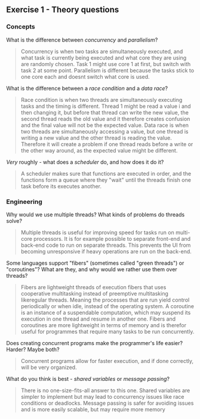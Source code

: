 ## Exercise 1 - Theory questions

### Concepts

What is the difference between *concurrency* and *parallelism*?
> Concurrency is when two tasks are simultaneously executed, and what task is currently being executed and what core they are using are randomly chosen. Task 1 might use core 1 at first, but switch with task 2 at some point. Parallelism is different because the tasks stick to one core each and doesnt switch what core is used.

What is the difference between a *race condition* and a *data race*? 
> Race condition is when two threads are simultaneously executing tasks and the timing is different. Thread 1 might be read a value i and then changing it, but before that thread can write the new value, the second thread reads the old value and it therefore creates confusion and the final value will not be the expected value.
Data race is when two threads are simultaneously accessing a value, but one thread is writing a new value and the other thread is reading the value. Therefore it will create a problem if one thread reads before a write or the other way around, as the expected value might be different.
 
*Very* roughly - what does a *scheduler* do, and how does it do it?
> A scheduler makes sure that functions are executed in order, and the functions form a queue where they "wait" until the threads finish one task before its executes another. 


### Engineering

Why would we use multiple threads? What kinds of problems do threads solve?

> Multiple threads is useful for improving speed for tasks run on multi-core processors.
> It is for example possible to separate front-end and back-end code to run on separate threads. This prevents the UI from becoming unresponsive if heavy operations are run on the back-end.

Some languages support "fibers" (sometimes called "green threads") or "coroutines"? What are they, and why would we rather use them over threads?

> Fibers are lightweight threads of execution fibers that uses cooperative multitasking instead of preemptive multitasking likeregular threads. Meaning the processes that are run yield control periodically or when idle, instead of the operating system.
> A coroutine is an instance of a suspendable computation, which may suspend its execution in one thread and resume in another one.
> Fibers and coroutines are more lightweight in terms of memory and is therefor useful for programmes that require many tasks to be run concurrently.

Does creating concurrent programs make the programmer's life easier? Harder? Maybe both?

> Concurrent programs allow for faster execution, and if done correctly, will be very organized.

What do you think is best - _shared variables_ or _message passing_?

> There is no one-size-fits-all answer to this one. Shared variables are simpler to implement but may lead to concurrency issues like race conditions or deadlocks. Message passing is safer for avoiding issues and is more easily scalable, but may require more memory

